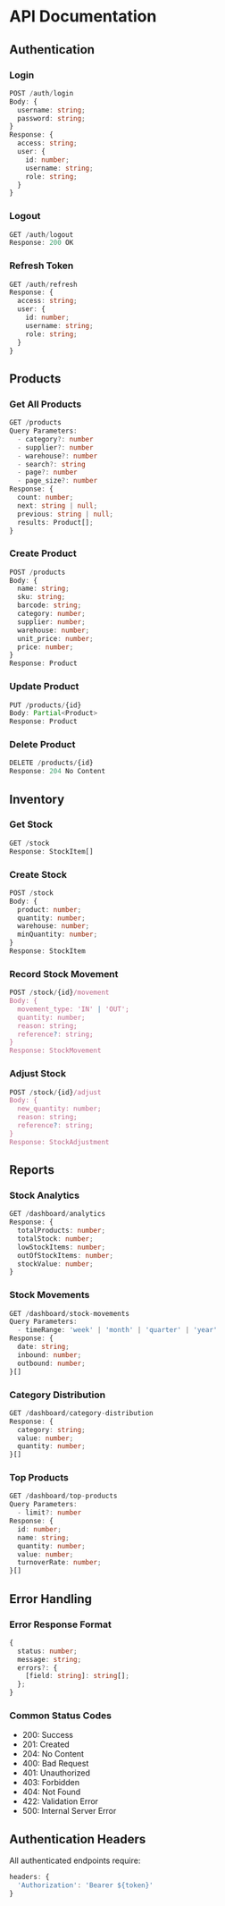 # API Documentation

## Authentication

### Login
```typescript
POST /auth/login
Body: {
  username: string;
  password: string;
}
Response: {
  access: string;
  user: {
    id: number;
    username: string;
    role: string;
  }
}
```

### Logout
```typescript
GET /auth/logout
Response: 200 OK
```

### Refresh Token
```typescript
GET /auth/refresh
Response: {
  access: string;
  user: {
    id: number;
    username: string;
    role: string;
  }
}
```

## Products

### Get All Products
```typescript
GET /products
Query Parameters:
  - category?: number
  - supplier?: number
  - warehouse?: number
  - search?: string
  - page?: number
  - page_size?: number
Response: {
  count: number;
  next: string | null;
  previous: string | null;
  results: Product[];
}
```

### Create Product
```typescript
POST /products
Body: {
  name: string;
  sku: string;
  barcode: string;
  category: number;
  supplier: number;
  warehouse: number;
  unit_price: number;
  price: number;
}
Response: Product
```

### Update Product
```typescript
PUT /products/{id}
Body: Partial<Product>
Response: Product
```

### Delete Product
```typescript
DELETE /products/{id}
Response: 204 No Content
```

## Inventory

### Get Stock
```typescript
GET /stock
Response: StockItem[]
```

### Create Stock
```typescript
POST /stock
Body: {
  product: number;
  quantity: number;
  warehouse: number;
  minQuantity: number;
}
Response: StockItem
```

### Record Stock Movement
```typescript
POST /stock/{id}/movement
Body: {
  movement_type: 'IN' | 'OUT';
  quantity: number;
  reason: string;
  reference?: string;
}
Response: StockMovement
```

### Adjust Stock
```typescript
POST /stock/{id}/adjust
Body: {
  new_quantity: number;
  reason: string;
  reference?: string;
}
Response: StockAdjustment
```

## Reports

### Stock Analytics
```typescript
GET /dashboard/analytics
Response: {
  totalProducts: number;
  totalStock: number;
  lowStockItems: number;
  outOfStockItems: number;
  stockValue: number;
}
```

### Stock Movements
```typescript
GET /dashboard/stock-movements
Query Parameters:
  - timeRange: 'week' | 'month' | 'quarter' | 'year'
Response: {
  date: string;
  inbound: number;
  outbound: number;
}[]
```

### Category Distribution
```typescript
GET /dashboard/category-distribution
Response: {
  category: string;
  value: number;
  quantity: number;
}[]
```

### Top Products
```typescript
GET /dashboard/top-products
Query Parameters:
  - limit?: number
Response: {
  id: number;
  name: string;
  quantity: number;
  value: number;
  turnoverRate: number;
}[]
```

## Error Handling

### Error Response Format
```typescript
{
  status: number;
  message: string;
  errors?: {
    [field: string]: string[];
  };
}
```

### Common Status Codes
- 200: Success
- 201: Created
- 204: No Content
- 400: Bad Request
- 401: Unauthorized
- 403: Forbidden
- 404: Not Found
- 422: Validation Error
- 500: Internal Server Error

## Authentication Headers

All authenticated endpoints require:
```typescript
headers: {
  'Authorization': 'Bearer ${token}'
}
```